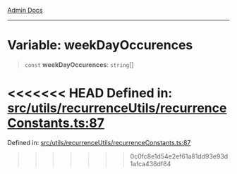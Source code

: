 [Admin Docs](/)

***

# Variable: weekDayOccurences

> `const` **weekDayOccurences**: `string`[]

<<<<<<< HEAD
Defined in: [src/utils/recurrenceUtils/recurrenceConstants.ts:87](https://github.com/abhassen44/talawa-admin/blob/285f7384c3d26b5028a286d84f89b85120d130a2/src/utils/recurrenceUtils/recurrenceConstants.ts#L87)
=======
Defined in: [src/utils/recurrenceUtils/recurrenceConstants.ts:87](https://github.com/PalisadoesFoundation/talawa-admin/blob/main/src/utils/recurrenceUtils/recurrenceConstants.ts#L87)
>>>>>>> 0c0fc8e1d54e2ef61a81dd93e93d1afca438df84
